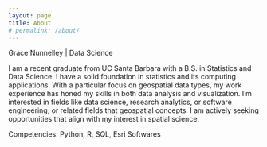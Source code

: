 ```yaml
---
layout: page
title: About
# permalink: /about/
---
```


Grace Nunnelley | Data Science


I am a recent graduate from UC Santa Barbara with a B.S. in Statistics and Data Science. I have a solid foundation in statistics and its computing applications. With a particular focus on geospatial data types, my work experience has honed my skills in both data analysis and visualization. I’m interested in fields like data science, research analytics, or software engineering, or related fields that geospatial concepts. I am actively seeking opportunities that align with my interest in spatial science. 


Competencies: Python, R, SQL, Esri Softwares


<!-- 
tags: geospatial data, spatial data, geodata
other no-style-please users reference: 
https://github.com/alaincaltieri/habituator-website/blob/master/assets/css/main.scss  
https://github.com/leandronishijima/leandronishijima.github.io  
https://cgkaminski.github.io/  
--> 